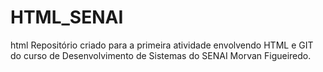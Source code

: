 # HTML_SENAI
html
Repositório criado para a primeira atividade envolvendo HTML e GIT do curso de Desenvolvimento de Sistemas do SENAI Morvan Figueiredo.
